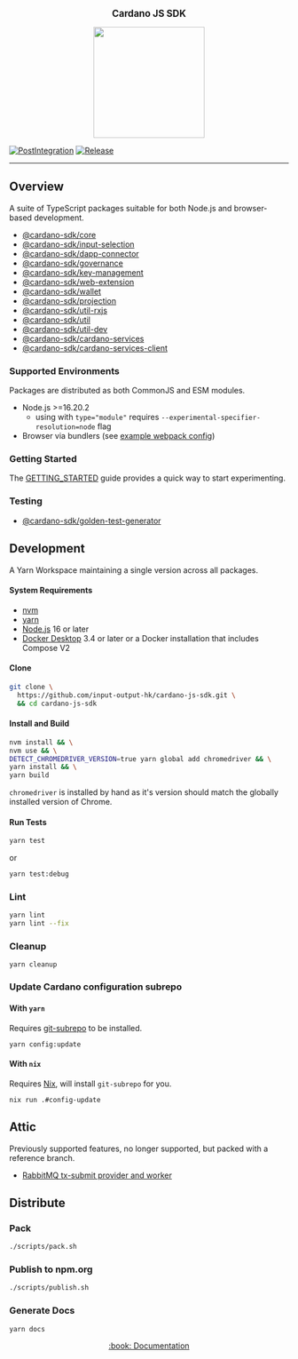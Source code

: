 <p align="center">
  <big><strong>Cardano JS SDK</strong></big>
</p>

<p align="center">
  <img width="200" src=".github/images/cardano-logo.png"/>
</p>

[![PostIntegration][img_src_post-integration]][workflow_post-integration]
[![Release][img_src_release]][workflow_release]

<hr/>

## Overview

A suite of TypeScript packages suitable for both Node.js and browser-based development.

- [@cardano-sdk/core](./packages/core)
- [@cardano-sdk/input-selection](./packages/input-selection)
- [@cardano-sdk/dapp-connector](./packages/dapp-connector)
- [@cardano-sdk/governance](./packages/governance)
- [@cardano-sdk/key-management](./packages/key-management)
- [@cardano-sdk/web-extension](./packages/web-extension)
- [@cardano-sdk/wallet](./packages/wallet)
- [@cardano-sdk/projection](./packages/projection)
- [@cardano-sdk/util-rxjs](./packages/util-rxjs)
- [@cardano-sdk/util](./packages/util)
- [@cardano-sdk/util-dev](./packages/util-dev)
- [@cardano-sdk/cardano-services](./packages/cardano-services)
- [@cardano-sdk/cardano-services-client](./packages/cardano-services-client)

### Supported Environments

Packages are distributed as both CommonJS and ESM modules.

- Node.js >=16.20.2
  - using with `type="module"` requires `--experimental-specifier-resolution=node` flag
- Browser via bundlers (see [example webpack config](./packages/e2e/test/web-extension/webpack.config.js))

### Getting Started

The [GETTING_STARTED](./GETTING_STARTED.md) guide provides a quick way to start experimenting.

### Testing

- [@cardano-sdk/golden-test-generator](./packages/golden-test-generator)

## Development

A Yarn Workspace maintaining a single version across all packages.

#### System Requirements

- [nvm](https://github.com/nvm-sh/nvm)
- [yarn](https://yarnpkg.com/getting-started/install)
- [Node.js](https://nodejs.org/en/download) 16 or later
- [Docker Desktop] 3.4 or later or a Docker installation that includes Compose V2

#### Clone

```bash
git clone \
  https://github.com/input-output-hk/cardano-js-sdk.git \
  && cd cardano-js-sdk
```

#### Install and Build

```bash
nvm install && \
nvm use && \
DETECT_CHROMEDRIVER_VERSION=true yarn global add chromedriver && \
yarn install && \
yarn build
```

`chromedriver` is installed by hand as it's version should match the globally installed version of Chrome.

#### Run Tests

```bash
yarn test
```

or

```bash
yarn test:debug
```

### Lint

```bash
yarn lint
yarn lint --fix
```

### Cleanup

```
yarn cleanup
```

### Update Cardano configuration subrepo

#### With `yarn`

Requires [git-subrepo](https://github.com/git-commands/git-subrepo) to be
installed.

```
yarn config:update
```

#### With `nix`

Requires [Nix](https://nixos.org/download.html), will install `git-subrepo`
for you.

```
nix run .#config-update
```

## Attic

Previously supported features, no longer supported, but packed with a reference branch.

- [RabbitMQ tx-submit provider and worker](https://github.com/input-output-hk/cardano-js-sdk/tree/rabbitmq-tx-submit-provider-and-worker)

## Distribute

### Pack

```bash
./scripts/pack.sh
```

### Publish to npm.org

```bash
./scripts/publish.sh
```

### Generate Docs

```bash
yarn docs
```

<p align="center">
  <a href="https://input-output-hk.github.io/cardano-js-sdk">:book: Documentation</a>
</p>

[img_src_post-integration]: https://github.com/input-output-hk/cardano-js-sdk/actions/workflows/post_integration.yml/badge.svg
[workflow_post-integration]: https://github.com/input-output-hk/cardano-js-sdk/actions/workflows/post_integration.yml
[img_src_release]: https://github.com/input-output-hk/cardano-js-sdk/actions/workflows/release.yaml/badge.svg
[workflow_release]: https://github.com/input-output-hk/cardano-js-sdk/actions/workflows/release.yaml
[docker desktop]: https://docs.docker.com/desktop/
[let us know!]: https://github.com/input-output-hk/cardano-graphql/discussions/new
